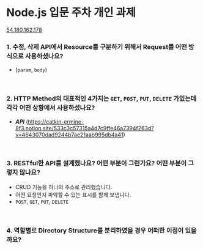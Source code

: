 
# Node.js 입문 주차 개인 과제
[54.180.162.178](http://54.180.162.178/)
<br>

### 1. 수정, 삭제 API에서 Resource를 구분하기 위해서 Request를 어떤 방식으로 사용하셨나요?
  - (`param`, `body`)
  <br>
  
### 2. HTTP Method의 대표적인 4가지는 `GET`, `POST`, `PUT`, `DELETE` 가있는데 각각 어떤 상황에서 사용하셨나요?
  - ***API***
    (https://catkin-ermine-8f3.notion.site/533c3c57315a4d7c9ffe46a7394f263d?v=4643070dad9244b7ae21aab995db4a41)
  <br>
  
### 3. RESTful한 API를 설계했나요? 어떤 부분이 그런가요? 어떤 부분이 그렇지 않나요?
  - CRUD 기능을 하나의 주소로 관리했습니다.
  - 어떤 요청인지 파악할 수 있는 표시를 함께 보냅니다.
  - `POST`, `GET`, `PUT`, `DELETE`
  <br>
  
### 4. 역할별로 Directory Structure를 분리하였을 경우 어떠한 이점이 있을까요?
